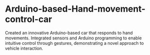 # Arduino-based-Hand-movement-control-car
Created an innovative Arduino-based car that responds to hand movements. Integrated sensors and Arduino programming to enable intuitive control through gestures, demonstrating a novel approach to vehicle interaction.
